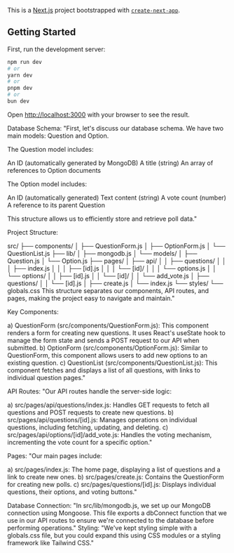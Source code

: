 This is a [Next.js](https://nextjs.org/) project bootstrapped with [`create-next-app`](https://github.com/vercel/next.js/tree/canary/packages/create-next-app).

## Getting Started

First, run the development server:

```bash
npm run dev
# or
yarn dev
# or
pnpm dev
# or
bun dev
```

Open [http://localhost:3000](http://localhost:3000) with your browser to see the result.

Database Schema:
"First, let's discuss our database schema. We have two main models: Question and Option.

The Question model includes:

An ID (automatically generated by MongoDB)
A title (string)
An array of references to Option documents

The Option model includes:

An ID (automatically generated)
Text content (string)
A vote count (number)
A reference to its parent Question

This structure allows us to efficiently store and retrieve poll data."

Project Structure:

src/
├── components/
│   ├── QuestionForm.js
│   ├── OptionForm.js
│   └── QuestionList.js
├── lib/
│   ├── mongodb.js
│   └── models/
│       ├── Question.js
│       └── Option.js
├── pages/
│   ├── api/
│   │   ├── questions/
│   │   │   ├── index.js
│   │   │   ├── [id].js
│   │   │   └── [id]/
│   │   │       └── options.js
│   │   └── options/
│   │       ├── [id].js
│   │       └── [id]/
│   │           └── add_vote.js
│   ├── questions/
│   │   └── [id].js
│   ├── create.js
│   └── index.js
└── styles/
└── globals.css
This structure separates our components, API routes, and pages, making the project easy to navigate and maintain."

Key Components:

a) QuestionForm (src/components/QuestionForm.js):
This component renders a form for creating new questions. It uses React's useState hook to manage the form state and sends a POST request to our API when submitted.
b) OptionForm (src/components/OptionForm.js):
Similar to QuestionForm, this component allows users to add new options to an existing question.
c) QuestionList (src/components/QuestionList.js):
This component fetches and displays a list of all questions, with links to individual question pages."

API Routes:
"Our API routes handle the server-side logic:

a) src/pages/api/questions/index.js:
Handles GET requests to fetch all questions and POST requests to create new questions.
b) src/pages/api/questions/[id].js:
Manages operations on individual questions, including fetching, updating, and deleting.
c) src/pages/api/options/[id]/add_vote.js:
Handles the voting mechanism, incrementing the vote count for a specific option."

Pages:
"Our main pages include:

a) src/pages/index.js:
The home page, displaying a list of questions and a link to create new ones.
b) src/pages/create.js:
Contains the QuestionForm for creating new polls.
c) src/pages/questions/[id].js:
Displays individual questions, their options, and voting buttons."

Database Connection:
"In src/lib/mongodb.js, we set up our MongoDB connection using Mongoose. This file exports a dbConnect function that we use in our API routes to ensure we're connected to the database before performing operations."
Styling:
"We've kept styling simple with a globals.css file, but you could expand this using CSS modules or a styling framework like Tailwind CSS."

